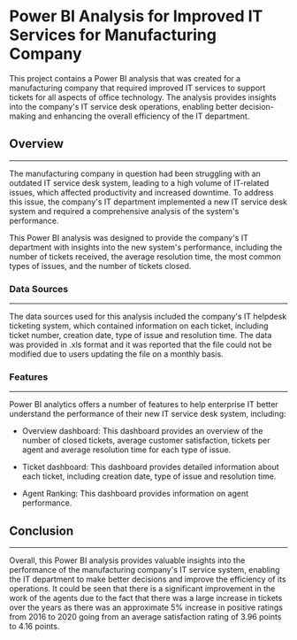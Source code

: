 # **Power BI Analysis for Improved IT Services for Manufacturing Company**

This project contains a Power BI analysis that was created for a manufacturing company that required improved IT services to support tickets for all aspects of office technology. The analysis provides insights into the company's IT service desk operations, enabling better decision-making and enhancing the overall efficiency of the IT department.

## **Overview**

--------

The manufacturing company in question had been struggling with an outdated IT service desk system, leading to a high volume of IT-related issues, which affected productivity and increased downtime. To address this issue, the company's IT department implemented a new IT service desk system and required a comprehensive analysis of the system's performance.

This Power BI analysis was designed to provide the company's IT department with insights into the new system's performance, including the number of tickets received, the average resolution time, the most common types of issues, and the number of tickets closed.


### Data Sources

------------

The data sources used for this analysis included the company's IT helpdesk ticketing system, which contained information on each ticket, including ticket number, creation date, type of issue and resolution time. The data was provided in .xls format and it was reported that the file could not be modified due to users updating the file on a monthly basis.

### Features

--------

Power BI analytics offers a number of features to help enterprise IT better understand the performance of their new IT service desk system, including:

- Overview dashboard: This dashboard provides an overview of the number of closed tickets, average customer satisfaction, tickets per agent and average resolution time for each type of issue.

- Ticket dashboard: This dashboard provides detailed information about each ticket, including creation date, type of issue and resolution time.

- Agent Ranking: This dashboard provides information on agent performance.

## Conclusion

----------

Overall, this Power BI analysis provides valuable insights into the performance of the manufacturing company's IT service system, enabling the IT department to make better decisions and improve the efficiency of its operations. It could be seen that there is a significant improvement in the work of the agents due to the fact that there was a large increase in tickets over the years as there was an approximate 5% increase in positive ratings from 2016 to 2020 going from an average satisfaction rating of 3.96 points to 4.16 points.
